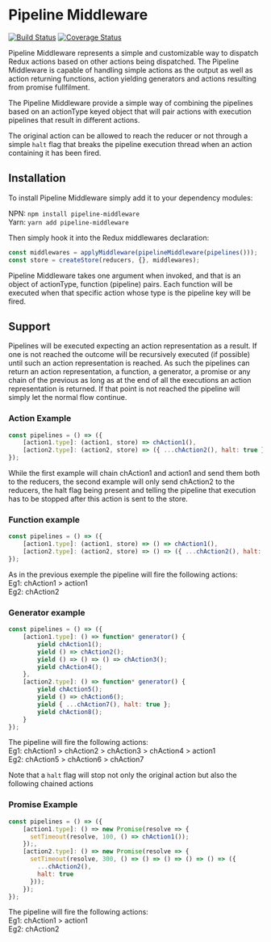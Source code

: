 # Pipeline Middleware
[![Build Status](https://travis-ci.org/s-timofte/pipeline-middleware.svg?branch=master)](https://travis-ci.org/s-timofte/pipeline-middleware)
[![Coverage Status](https://coveralls.io/repos/github/s-timofte/pipeline-middleware/badge.svg?branch=master)](https://coveralls.io/github/s-timofte/pipeline-middleware?branch=master)

Pipeline Middleware represents a simple and customizable way to dispatch Redux actions based on other actions being dispatched. The Pipeline Middleware is capable of handling simple actions as the output as well as action returning functions, action yielding generators and actions resulting from promise fullfilment.

The Pipeline Middleware provide a simple way of combining the pipelines based on an actionType keyed object that will pair actions with execution pipelines that result in different actions.

The original action can be allowed to reach the reducer or not through a simple `halt` flag that breaks the pipeline execution thread when an action containing it has been fired.

## Installation
To install Pipeline Middleware simply add it to your dependency modules:

NPN: `npm install pipeline-middleware`  
Yarn: `yarn add pipeline-middleware`  

Then simply hook it into the Redux middlewares declaration:
```javascript
const middlewares = applyMiddleware(pipelineMiddleware(pipelines()));
const store = createStore(reducers, {}, middlewares);
```

Pipeline Middleware takes one argument when invoked, and that is an object of actionType, function (pipeline) pairs. Each function will be executed when that specific action whose type is the pipeline key will be fired.

## Support
Pipelines will be executed expecting an action representation as a result. If one is not reached the outcome will be recursively executed (if possible) until such an action representation is reached. As such the pipelines can return an action representation, a function, a generator, a promise or any chain of the previous as long as at the end of all the executions an action representation is returned. If that point is not reached the pipeline will simply let the normal flow continue.

### Action Example
```javascript
const pipelines = () => ({
    [action1.type]: (action1, store) => chAction1(),
    [action2.type]: (action2, store) => ({ ...chAction2(), halt: true })
});
```

While the first example will chain chAction1 and action1 and send them both to the reducers, the second example will only send chAction2 to the reducers, the halt flag being present and telling the pipeline that execution has to be stopped after this action is sent to the store.

### Function example
```javascript
const pipelines = () => ({
    [action1.type]: (action1, store) => () => chAction1(),
    [action2.type]: (action2, store) => () => ({ ...chAction2(), halt: true })
});
```

As in the previous exemple the pipeline will fire the following actions:  
Eg1: chAction1 > action1  
Eg2: chAction2

### Generator example
```javascript
const pipelines = () => ({
    [action1.type]: () => function* generator() {
        yield chAction1();
        yield () => chAction2();
        yield () => () => () => chAction3();
        yield chAction4();
    },
    [action2.type]: () => function* generator() {
        yield chAction5();
        yield () => chAction6();
        yield { ...chAction7(), halt: true };
        yield chAction8();
    }
});
```

The pipeline will fire the following actions:  
Eg1: chAction1 > chAction2 > chAction3 > chAction4 > action1  
Eg2: chAction5 > chAction6 > chAction7

Note that a `halt` flag will stop not only the original action but also the following chained actions

### Promise Example
```javascript
const pipelines = () => ({
    [action1.type]: () => new Promise(resolve => {
      setTimeout(resolve, 100, () => chAction1());
    });,
    [action2.type]: () => new Promise(resolve => {
      setTimeout(resolve, 300, () => () => () => () => () => ({
        ...chAction2(),
        halt: true
      }));
    });
});
```

The pipeline will fire the following actions:  
Eg1: chAction1 > action1  
Eg2: chAction2
